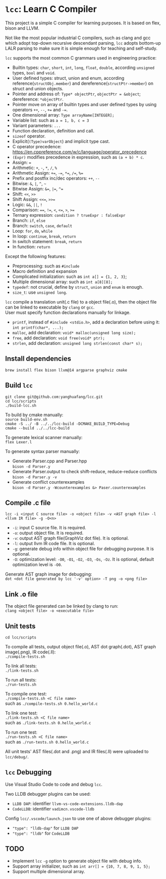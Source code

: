 # `lcc`: Learn C Compiler

This project is a simple C compiler for learning purposes. It is based on flex, bison and LLVM.

Not like the most popular industrial C compilers, such as clang and gcc which adopt top-down recursive descendant parsing, `lcc` adopts bottom-up LALR parsing to make sure it is simple enough for teaching and self-study.

`lcc` supports the most common C grammars used in engineering practice:
- Builtin types: `char`, `short`, `int`, `long`, `float`, `double`, according `unsigned` types, `bool` and `void`.
- User defined types: struct, union and enum, according reference(`structObj.member`) and dereference(`structPtr->member`) on struct and union objects.
- Pointer and address of: `Type* objectPtr`, `objectPtr = &object`; dereference: `*objectPtr`.
- Pointer move on array of builtin types and user defined types by using operators `++`, `--`, `+=` and `-=`.
- One dimensional array: `Type arrayName[INTEGER];`
- Variable list: such as `a = 1, b, c = 3`
- Variant parameters: `...`
- Function declaration, definition and call.
- `sizeof` operator.
- Explicit(`(Type)varObject`) and implicit type cast.
- C operator precedence: https://en.cppreference.com/w/c/language/operator_precedence
- `(Expr)` modifies precedence in expression, such as `(a + b) * c`.
- Assign: `=`
- Arithmetic: `+`, `-`, `*`, `/`, `%`
- Arithmetic Assign: `+=`, `-=`, `*=`, `/=`, `%=`
- Prefix and postfix inc/dec operators: `++`, `--`
- Bitwise: `&`, `|`, `^`, `~`
- Bitwise Assign: `&=`, `|=`, `^=`
- Shift: `<<`, `>>`
- Shift Assign: `<<=`, `>>=`
- Logic: `&&`, `||`, `!`
- Comparison: `==`, `!=`, `<`, `<=`, `>`, `>=`
- Ternary expression: `condition ? trueExpr : falseExpr`
- Branch: `if`, `else`
- Branch: `switch`, `case`, `default`
- Loop: `for`, `do`, `while`
- In loop: `continue`, `break`, `return`
- In switch statement: `break`, `return`
- In function: `return`

Except the following features:
- Preprocessing: such as `#include`
- Macro definition and expansion
- Complicated initialization: such as `int a[] = {1, 2, 3}`;
- Multiple dimensional array: such as `int a[8][8];`
- `typedef`: not crucial, define by `struct`, `union` and `enum` is enough.
- `size_t`: use `unsigned long`.

`lcc` compile a translation unit(.c file) to a object file(.o), then the object file can be linked to executable by `clang` or `gcc`.  
User must specify function declarations manually for linkage.
- `printf`, instead of `#include <stdio.h>`, add a declaration before using it: `int printf(char*, ...);`
- `malloc`, add declaration: `void* malloc(unsigned long size);`
- `free`, add declaration: `void free(void* ptr);`
- `strlen`, add declaration: `unsigned long strlen(const char* s);`

## Install dependencies

`brew install flex bison llvm@14 argparse graphviz cmake`

## Build `lcc`

`git clone git@github.com:yanghuafang/lcc.git`  
`cd lcc/scripts`  
`./build-lcc.sh`  

To build by cmake manually:  
`source build-env.sh`  
`cmake -S ../ -B ../../lcc-build -DCMAKE_BUILD_TYPE=Debug`  
`cmake --build ../../lcc-build`  

To generate lexical scanner manually:  
`flex Lexer.l`

To generate syntax parser manually:
- Generate Parser.cpp and Parser.hpp  
`bison -d Parser.y`
- Generate Parser.output to check shift-reduce, reduce-reduce conflicts  
`bison -d Parser.y -v`
- Generate conflict counterexamples  
`bison -d Parser.y -Wcounterexamples &> Paser.counterexamples`

## Compile .c file

`lcc -i <input C source file> -o <object file> -v <AST graph file> -l <llvm IR file> -g -O<n>`

- `-i`: input C source file. It is required.
- `-o`: output object file. It is required.
- `-v`: output AST graph file(GraphViz dot file). It is optional.
- `-l`: output llvm IR code file. It is optional.
- `-g`: generate debug info within object file for debugging purpose. It is optional.
- `-O`: optimization level: `-O0`, `-O1`, `-O2`, `-O3`, `-Os`, `-Oz`. It is optional, default optimization level is `-O0`.

Generate AST graph image for debugging:  
`dot <dot file generated by lcc '-v' option> -T png -o <png file>`

## Link .o file

The object file generated can be linked by clang to run:  
`clang <object file> -o <executable file>`

## Unit tests

`cd lcc/scripts`

To compile all tests, output object file(.o), AST dot graph(.dot), AST graph image(.png), IR code(.ll):  
`./compile-tests.sh`

To link all tests:  
`./link-tests.sh`

To run all tests:  
`./run-tests.sh`

To compile one test:  
`./compile-tests.sh <C file name>`  
such as `./compile-tests.sh 0.hello_world.c`

To link one test:  
`./link-tests.sh <C file name>`  
such as `./link-tests.sh 0.hello_world.c`

To run one test:  
`./run-tests.sh <C file name>`  
such as `./run-tests.sh 0.hello_world.c`

All unit tests' AST files(.dot and .png) and IR files(.ll) were uploaded to `lcc/debug/`.

## `lcc` Debugging

Use Visual Studio Code to code and debug `lcc`.  

Two LLDB debugger plugins can be used:
- `LLDB DAP`: identifier `llvm-vs-code-extensions.lldb-dap`
- `CodeLLDB`: identifier `vadimcn.vscode-lldb`

Config `lcc/.vscode/launch.json` to use one of above debugger plugins:
- `"type": "lldb-dap"` for `LLDB DAP`
- `"type": "lldb"` for `CodeLLDB`

## TODO

- Implement `lcc` `-g` option to generate object file with debug info.
- Support array initializer, such as `int arr[] = {10, 7, 8, 9, 1, 5};`
- Support multiple dimensional array.